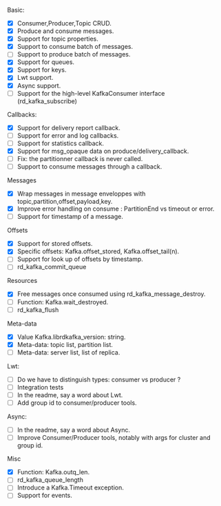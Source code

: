 Basic:
 - [x] Consumer,Producer,Topic CRUD.
 - [x] Produce and consume messages.
 - [x] Support for topic properties.
 - [x] Support to consume batch of messages.
 - [ ] Support to produce batch of messages.
 - [x] Support for queues.
 - [x] Support for keys.
 - [x] Lwt support.
 - [x] Async support.
 - [ ] Support for the high-level KafkaConsumer interface (rd_kafka_subscribe)

Callbacks:
 - [x] Support for delivery report callback.
 - [ ] Support for error and log callbacks.
 - [ ] Support for statistics callback.
 - [x] Support for msg_opaque data on produce/delivery_callback.
 - [ ] Fix: the partitionner callback is never called.
 - [ ] Support to consume messages through a callback.

Messages
 - [x] Wrap messages in message enveloppes with topic,partition,offset,payload,key.
 - [x] Improve error handling on consume : PartitionEnd vs timeout or error.
 - [ ] Support for timestamp of a message.

Offsets
 - [x] Support for stored offsets.
 - [x] Specific offsets: Kafka.offset_stored, Kafka.offset_tail(n).
 - [ ] Support for look up of offsets by timestamp.
 - [ ] rd_kafka_commit_queue

Resources
 - [x] Free messages once consumed using rd_kafka_message_destroy.
 - [ ] Function: Kafka.wait_destroyed.
 - [ ] rd_kafka_flush

Meta-data
 - [x] Value Kafka.librdkafka_version: string.
 - [x] Meta-data: topic list, partition list.
 - [ ] Meta-data: server list, list of replica.

Lwt:
 - [ ] Do we have to distinguish types: consumer vs producer ?
 - [ ] Integration tests
 - [ ] In the readme, say a word about Lwt.
 - [ ] Add group id to consumer/producer tools.

Async:
 - [ ] In the readme, say a word about Async.
 - [ ] Improve Consumer/Producer tools, notably with args for cluster and group id.

Misc
 - [x] Function: Kafka.outq_len.
 - [ ] rd_kafka_queue_length
 - [ ] Introduce a Kafka.Timeout exception.
 - [ ] Support for events.
